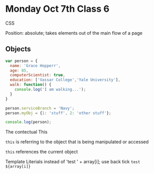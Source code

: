 # Monday Oct 7th Class 6

CSS

Position: absolute; takes elements out of the main flow of a page

## Objects
``` Javascript
var person = {
  name: 'Grace Hopperr',
  age: 85,
  computerScientist: true,
  education: ['Vassar College','Yale University'],
  walk: function() {
    console.log('I am walking...');
  }
}

person.serviceBranch = 'Navy';
person.myObj = {1: 'stuff', 2: 'other stuff'};

console.log(person);
```

The contectual This

`this` is referring to the object that is being manipulated or accessed

`this` references the current object

Template Literials
instead of 'test ' + array[i];
use back tick ``test ${array[i]}``